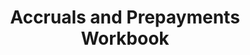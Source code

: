 ---
title: "Accruals and Prepayments Workbook"
description: "This is an updated version of my Accruals and Prepayments Workbook with improved explanations, tips and guides, plus more tasks for you to complete."
AmazonID: "B096TRTP7Z"
tags:
- revision workbooks
- tips and guides
- accruals and prepayments
series:
- Accountancy Revision Workbooks
---